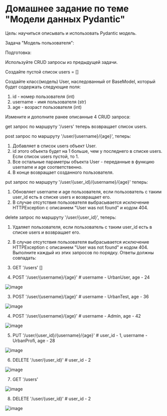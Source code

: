 # Домашнее задание по теме "Модели данных Pydantic"

Цель: научиться описывать и использовать Pydantic модель.

Задача "Модель пользователя":

Подготовка:

Используйте CRUD запросы из предыдущей задачи.

Создайте пустой список users = []

Создайте класс(модель) User, наследованный от BaseModel, который будет содержать следующие поля:
1. id - номер пользователя (int)
2. username - имя пользователя (str)
3. age - возраст пользователя (int)

Измените и дополните ранее описанные 4 CRUD запроса:

get запрос по маршруту '/users' теперь возвращает список users.

post запрос по маршруту '/user/{username}/{age}', теперь:

1. Добавляет в список users объект User.
2. id этого объекта будет на 1 больше, чем у последнего в списке users. Если список users пустой, то 1.
3. Все остальные параметры объекта User - переданные в функцию username и age соответственно.
4. В конце возвращает созданного пользователя.

put запрос по маршруту '/user/{user_id}/{username}/{age}' теперь:

1. Обновляет username и age пользователя, если пользователь с таким user_id есть в списке users и возвращает его.
2. В случае отсутствия пользователя выбрасывается исключение HTTPException с описанием "User was not found" и кодом 404.

delete запрос по маршруту '/user/{user_id}', теперь:

1. Удаляет пользователя, если пользователь с таким user_id есть в списке users и возвращает его.
2. В случае отсутствия пользователя выбрасывается исключение HTTPException с описанием "User was not found" и кодом 404.
Выполните каждый из этих запросов по порядку. Ответы должны совпадать:

1. GET '/users'
[]

2. POST '/user/{username}/{age}' # username - UrbanUser, age - 24

![image](https://github.com/user-attachments/assets/f3150d6c-92b3-4e3b-aa1a-a64c350a9c3b)

3. POST '/user/{username}/{age}' # username - UrbanTest, age - 36

![image](https://github.com/user-attachments/assets/44c4f336-31d0-44a8-bda9-02c222a464fb)

4. POST '/user/{username}/{age}' # username - Admin, age - 42

![image](https://github.com/user-attachments/assets/9576366a-8133-4bc4-af38-8d94533c5c1f)

5. PUT '/user/{user_id}/{username}/{age}' # user_id - 1, username - UrbanProfi, age - 28

![image](https://github.com/user-attachments/assets/30b50e52-509d-4f4d-829e-ba57000d7188)

6. DELETE '/user/{user_id}' # user_id - 2

![image](https://github.com/user-attachments/assets/782768c5-c1b2-45ec-833e-7aae538efa1d)

7. GET '/users'

![image](https://github.com/user-attachments/assets/542eee86-0089-4e2f-b676-b8be6b345aea)

8. DELETE '/user/{user_id}' # user_id - 2

![image](https://github.com/user-attachments/assets/e30b17cb-a95e-41d8-b397-16177c19277c)
